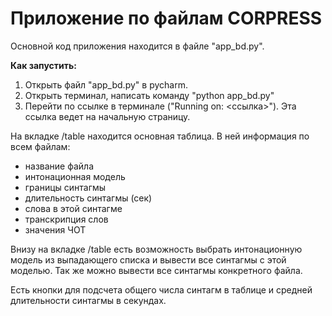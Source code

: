 # Приложение по файлам CORPRESS

Основной код приложения находится в файле "app_bd.py".

**Как запустить:**
1. Открыть файл "app_bd.py" в pycharm.
2. Открыть терминал, написать команду "python app_bd.py"
3. Перейти по ссылке в терминале ("Running on: <ссылка>"). Эта ссылка ведет на начальную страницу.

На вкладке /table находится основная таблица. В ней информация по всем файлам:
* название файла
* интонационная модель
* границы синтагмы
* длительность синтагмы (сек)
* слова в этой синтагме
* транскрипция слов
* значения ЧОТ

Внизу на вкладке /table есть возможность выбрать интонационную модель из выпадающего списка и вывести все синтагмы с этой моделью.
Так же можно вывести все синтагмы конкретного файла.

Есть кнопки для подсчета общего числа синтагм в таблице и средней длительности синтагмы в секундах.
